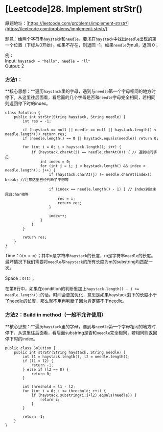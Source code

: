 # \[Leetcode]28. Implement strStr()

原题地址：[https://leetcode.com/problems/implement-strstr/](https://leetcode.com/problems/implement-strstr/)

题意：给两个字符串`haystack`和`needle`，要求在`haystack`中找出`needle`出现的第一个位置（下标从0开始）。如果不存在，则返回 -1。如果`needle`为null，返回 0；

例：\
Input: `haystack = "hello", needle = "ll"`\
Output: 2



### 方法1：

**核心思想：**遍历`haystack`里的字母，遇到与`needle`第一个字母相同的地方时停下，从这里往后面看，看后面的几个字母是否和`needle`字母完全相同，若相同则返回停下时的index。

```
class Solution {
    public int strStr(String haystack, String needle) {       
        int res = -1;
        
        if (haystack == null || needle == null || haystack.length() < needle.length()) return res;
        if (needle.length() == 0 || haystack.equals(needle)) return 0;
        
        for (int i = 0; i < haystack.length(); i++) {
            if (haystack.charAt(i) == needle.charAt(0)) { // 遇到相同字母
                int index = 0;
                for (int j = i; j < haystack.length() && index < needle.length(); j++) {
                    if (haystack.charAt(j) != needle.charAt(index)) break; //注意这里已经判断了不想等
                    
                    if (index == needle.length() - 1) { // Index到达末尾且char相等
                        res = i;
                        return res;
                    }
                    
                    index++;
                }
            }
        }
        
        return res;
    }
}
```

Time：`O(n × m)`；其中n是字符串`haystack`的长度，m是字符串`needle`的长度。最坏情况下我们需要将`needle`与`haystack`的所有长度为m的substring均匹配一次。

Space：`O(1)`；

在第8行中，如果在condition的判断里加上`haystack.length() - i >= needle.length();`的话，时间会更加优化，意思是如果haystack剩下的长度小于了needle的长度，那么就不用再判断了因为肯定装不下needle。



### 方法2：Build in method（一般不允许使用）

**核心思想：**遍历`haystack`里的字母，遇到与`needle`第一个字母相同的地方时停下，从这里往后面看，看后面substring是否和`needle`完全相同，若相同则返回停下时的index。

```
public class Solution {
    public int strStr(String haystack, String needle) {
        int l1 = haystack.length(), l2 = needle.length();
        if (l1 < l2) {
            return -1;
        } else if (l2 == 0) {
            return 0;
        }
        
        int threshold = l1 - l2;
        for (int i = 0; i <= threshold; ++i) {
            if (haystack.substring(i,i+l2).equals(needle)) {
                return i;
            }
        }
        
        return -1;
    }
}
```





